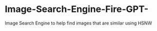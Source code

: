 # Image-Search-Engine-Fire-GPT-
Image Search Engine to help find images that are similar using HSNW
